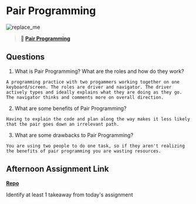 # Pair Programming

![replace_me](https://codeworks.blob.core.windows.net/public/assets/img/illustrations/placeholder.svg)

> **📖 [Pair Programming](https://codeworksacademy.com/fs-student-guide/resources/wk7/01-Pair-Programming)**

## Questions

1. What is Pair Programming? What are the roles and how do they work?
```
A programming practice with two progammers working together on one keyboard/screen. The roles are driver and navigator. The driver actively types and ideally explains what they are doing as they go. The navigator thinks and comments more on overall direction.
```

2. What are some benefits of Pair Programming?
```
Having to explain the code and plan along the way makes it less likely that the pair goes down an irrelevant path.
```

3. What are some drawbacks to Pair Programming?
```
You are using two people to do one task, so if they aren't realizing the benefits of pair programming you are wasting resources. 
```

## Afternoon Assignment Link

**[Repo](https://github.com/TaylorBruun/<ASSIGNMENT_REPO>)**

Identify at least 1 takeaway from today's assignment
